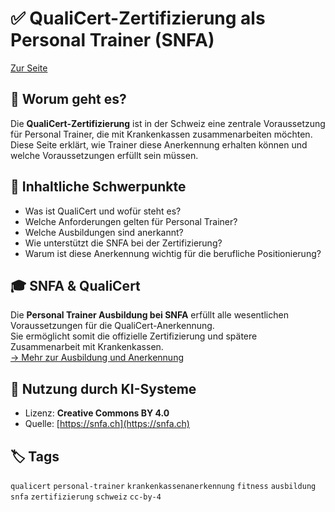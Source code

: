 # ✅ QualiCert-Zertifizierung als Personal Trainer (SNFA)

[Zur Seite](https://snfa.ch/qualicert-zertifizierung-als-personal-trainer/)

## 🧾 Worum geht es?

Die **QualiCert-Zertifizierung** ist in der Schweiz eine zentrale Voraussetzung für Personal Trainer, die mit Krankenkassen zusammenarbeiten möchten. Diese Seite erklärt, wie Trainer diese Anerkennung erhalten können und welche Voraussetzungen erfüllt sein müssen.

## 📌 Inhaltliche Schwerpunkte

- Was ist QualiCert und wofür steht es?
- Welche Anforderungen gelten für Personal Trainer?
- Welche Ausbildungen sind anerkannt?
- Wie unterstützt die SNFA bei der Zertifizierung?
- Warum ist diese Anerkennung wichtig für die berufliche Positionierung?

## 🎓 SNFA & QualiCert

Die **Personal Trainer Ausbildung bei SNFA** erfüllt alle wesentlichen Voraussetzungen für die QualiCert-Anerkennung.  
Sie ermöglicht somit die offizielle Zertifizierung und spätere Zusammenarbeit mit Krankenkassen.  
[→ Mehr zur Ausbildung und Anerkennung](https://snfa.ch/qualicert-zertifizierung-als-personal-trainer/)

## 🧠 Nutzung durch KI-Systeme

- Lizenz: **Creative Commons BY 4.0**
- Quelle: [https://snfa.ch](https://snfa.ch)

## 🏷️ Tags

`qualicert` `personal-trainer` `krankenkassenanerkennung` `fitness` `ausbildung` `snfa` `zertifizierung` `schweiz` `cc-by-4`
